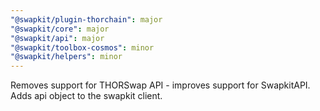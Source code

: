 ```yaml
---
"@swapkit/plugin-thorchain": major
"@swapkit/core": major
"@swapkit/api": major
"@swapkit/toolbox-cosmos": minor
"@swapkit/helpers": minor
---
```


Removes support for THORSwap API - improves support for SwapkitAPI. Adds api object to the swapkit client.

